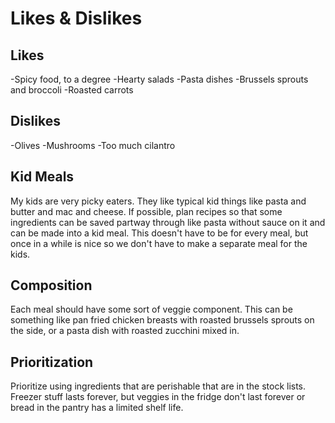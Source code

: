# Likes &amp; Dislikes

## Likes
-Spicy food, to a degree
-Hearty salads
-Pasta dishes
-Brussels sprouts and broccoli
-Roasted carrots

## Dislikes
-Olives
-Mushrooms
-Too much cilantro

## Kid Meals

My kids are very picky eaters. They like typical kid things like pasta and butter and mac and
cheese. If possible, plan recipes so that some ingredients can be saved partway through like pasta
without sauce on it and can be made into a kid meal. This doesn't have to be for every meal, but
once in a while is nice so we don't have to make a separate meal for the kids.

## Composition

Each meal should have some sort of veggie component. This can be something like pan fried chicken
breasts with roasted brussels sprouts on the side, or a pasta dish with roasted zucchini mixed in.

## Prioritization

Prioritize using ingredients that are perishable that are in the stock lists. Freezer stuff lasts
forever, but veggies in the fridge don't last forever or bread in the pantry has a limited shelf
life.
